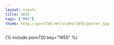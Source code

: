 ```yaml
--- 
layout: sieutv
title: 1655
tags: ["001"]
thumb: http://porn720.net/video/1655/poster.jpg
---
```

{% include porn720 key="1655" %} 
